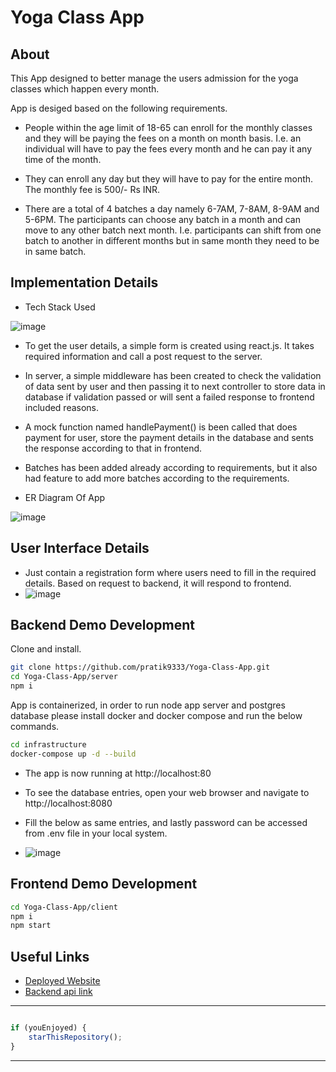 # Yoga Class App

## About
This App designed to better manage the users admission for the yoga classes which happen every month. 

App is desiged based on the following requirements. 

- People within the age limit of 18-65 can enroll for the monthly classes and they will
be paying the fees on a month on month basis. I.e. an individual will have to pay the fees
every month and he can pay it any time of the month.

- They can enroll any day but they will have to pay for the entire month. The monthly fee is
500/- Rs INR.

- There are a total of 4 batches a day namely 6-7AM, 7-8AM, 8-9AM and 5-6PM. The
participants can choose any batch in a month and can move to any other batch next
month. I.e. participants can shift from one batch to another in different months but in
same month they need to be in same batch. 

## Implementation Details

- Tech Stack Used

![image](https://media.geeksforgeeks.org/wp-content/cdn-uploads/20200402205611/What-is-PERN-Stack.png)

- To get the user details, a simple form is created using react.js. It takes required information and call a post request to the server. 

- In server, a simple middleware has been created to check the validation of data sent by user and then passing it to next controller to store data in database if validation passed or will sent a failed response to frontend included reasons.

- A mock function named handlePayment() is been called that does payment for user, store the payment details in the database and sents the response according to that in frontend. 

- Batches has been added already according to requirements, but it also had feature to add more batches according to the requirements. 

- ER Diagram Of App

![image](https://res.cloudinary.com/dqdnwfv3r/image/upload/v1670975705/Images/WhatsApp_Image_2022-12-14_at_4.58.44_AM_bdtqsp.jpg)

## User Interface Details

   - Just contain a registration form where users need to fill in the required details. Based on request to backend, it will respond to frontend. 
   - ![image](https://res.cloudinary.com/dqdnwfv3r/image/upload/v1670973349/Images/Screenshot_2022-12-14_at_4.15.41_AM_c61tb1.png)


## Backend Demo Development

Clone and install.

```bash
git clone https://github.com/pratik9333/Yoga-Class-App.git
cd Yoga-Class-App/server
npm i
```

App is containerized, in order to run node app server and postgres database please install docker and docker compose and run the below commands. 

```bash
cd infrastructure
docker-compose up -d --build
```

- The app is now running at http://localhost:80
- To see the database entries, open your web browser and navigate to http://localhost:8080

- Fill the below as same entries, and lastly password can be accessed from .env file in your local system. 
- ![image](https://res.cloudinary.com/dqdnwfv3r/image/upload/v1670977181/Screenshot_2022-12-14_at_5.48.41_AM_cyyt5n.png)


## Frontend Demo Development

```bash
cd Yoga-Class-App/client
npm i
npm start
```

## Useful Links

- [Deployed Website](http://yoga-frontend-lb-c4e1c0060ba65b11.elb.us-east-1.amazonaws.com)
- [Backend api link](http://node-server-lb-1092089902.us-east-1.elb.amazonaws.com/)

---------

```javascript

if (youEnjoyed) {
    starThisRepository();
}

```

-----------

